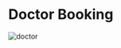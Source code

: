# Doctor Booking


![doctor](https://user-images.githubusercontent.com/47221267/92644982-ca228c00-f301-11ea-884b-28f69ca22c3f.png)
